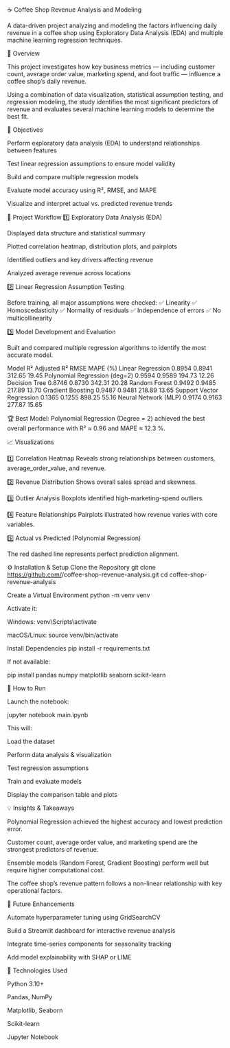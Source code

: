 ☕ Coffee Shop Revenue Analysis and Modeling

A data-driven project analyzing and modeling the factors influencing daily revenue in a coffee shop using Exploratory Data Analysis (EDA) and multiple machine learning regression techniques.

📘 Overview

This project investigates how key business metrics — including customer count, average order value, marketing spend, and foot traffic — influence a coffee shop’s daily revenue.

Using a combination of data visualization, statistical assumption testing, and regression modeling, the study identifies the most significant predictors of revenue and evaluates several machine learning models to determine the best fit.

🎯 Objectives

Perform exploratory data analysis (EDA) to understand relationships between features

Test linear regression assumptions to ensure model validity

Build and compare multiple regression models

Evaluate model accuracy using R², RMSE, and MAPE

Visualize and interpret actual vs. predicted revenue trends

🧩 Project Workflow
1️⃣ Exploratory Data Analysis (EDA)

Displayed data structure and statistical summary

Plotted correlation heatmap, distribution plots, and pairplots

Identified outliers and key drivers affecting revenue

Analyzed average revenue across locations

2️⃣ Linear Regression Assumption Testing

Before training, all major assumptions were checked:
✅ Linearity
✅ Homoscedasticity
✅ Normality of residuals
✅ Independence of errors
✅ No multicollinearity

3️⃣ Model Development and Evaluation

Built and compared multiple regression algorithms to identify the most accurate model.

Model	R²	Adjusted R²	RMSE	MAPE (%)
Linear Regression	0.8954	0.8941	312.65	19.45
Polynomial Regression (deg=2)	0.9594	0.9589	194.73	12.26
Decision Tree	0.8746	0.8730	342.31	20.28
Random Forest	0.9492	0.9485	217.89	13.70
Gradient Boosting	0.9487	0.9481	218.89	13.65
Support Vector Regression	0.1365	0.1255	898.25	55.16
Neural Network (MLP)	0.9174	0.9163	277.87	15.65

🏆 Best Model:
Polynomial Regression (Degree = 2) achieved the best overall performance with R² ≈ 0.96 and MAPE ≈ 12.3 %.

📈 Visualizations

1️⃣ Correlation Heatmap
Reveals strong relationships between customers, average_order_value, and revenue.

2️⃣ Revenue Distribution
Shows overall sales spread and skewness.

3️⃣ Outlier Analysis
Boxplots identified high-marketing-spend outliers.

4️⃣ Feature Relationships
Pairplots illustrated how revenue varies with core variables.

5️⃣ Actual vs Predicted (Polynomial Regression)


The red dashed line represents perfect prediction alignment.

⚙️ Installation & Setup
Clone the Repository
git clone https://github.com/<your-username>/coffee-shop-revenue-analysis.git
cd coffee-shop-revenue-analysis

Create a Virtual Environment
python -m venv venv


Activate it:

Windows: venv\Scripts\activate

macOS/Linux: source venv/bin/activate

Install Dependencies
pip install -r requirements.txt


If not available:

pip install pandas numpy matplotlib seaborn scikit-learn

🚀 How to Run

Launch the notebook:

jupyter notebook main.ipynb


This will:

Load the dataset

Perform data analysis & visualization

Test regression assumptions

Train and evaluate models

Display the comparison table and plots

💡 Insights & Takeaways

Polynomial Regression achieved the highest accuracy and lowest prediction error.

Customer count, average order value, and marketing spend are the strongest predictors of revenue.

Ensemble models (Random Forest, Gradient Boosting) perform well but require higher computational cost.

The coffee shop’s revenue pattern follows a non-linear relationship with key operational factors.

🔮 Future Enhancements

Automate hyperparameter tuning using GridSearchCV

Build a Streamlit dashboard for interactive revenue analysis

Integrate time-series components for seasonality tracking

Add model explainability with SHAP or LIME

🧰 Technologies Used

Python 3.10+

Pandas, NumPy

Matplotlib, Seaborn

Scikit-learn

Jupyter Notebook
